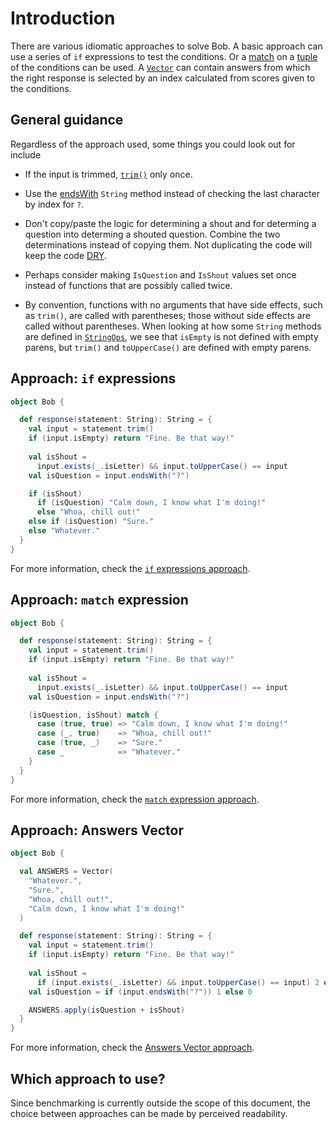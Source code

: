 # Introduction

There are various idiomatic approaches to solve Bob.
A basic approach can use a series of `if` expressions to test the conditions.
Or a [match][match] on a [tuple][tuple] of the conditions can be used.
A [`Vector`][vector] can contain answers from which the right response is selected by an index calculated from scores given to the conditions.

## General guidance

Regardless of the approach used, some things you could look out for include

- If the input is trimmed, [`trim()`][trim] only once.

- Use the [endsWith][endswith] `String` method instead of checking the last character by index for `?`.

- Don't copy/paste the logic for determining a shout and for determing a question into determing a shouted question.
  Combine the two determinations instead of copying them.
  Not duplicating the code will keep the code [DRY][dry].

- Perhaps consider making `IsQuestion` and `IsShout` values set once instead of functions that are possibly called twice.

- By convention, functions with no arguments that have side effects, such as `trim()`, are called with parentheses;
those without side effects are called without parentheses.
When looking at how some `String` methods are defined in [`StringOps`][stringops], we see that `isEmpty` is not defined with empty parens,
but `trim()` and `toUpperCase()` are defined with empty parens.

## Approach: `if` expressions

```scala
object Bob {

  def response(statement: String): String = {
    val input = statement.trim()
    if (input.isEmpty) return "Fine. Be that way!"
    
    val isShout =
      input.exists(_.isLetter) && input.toUpperCase() == input
    val isQuestion = input.endsWith("?")

    if (isShout)
      if (isQuestion) "Calm down, I know what I'm doing!"
      else "Whoa, chill out!"
    else if (isQuestion) "Sure."
    else "Whatever."
  }
}
```

For more information, check the [`if` expressions approach][approach-if].

## Approach: `match` expression

```scala
object Bob {

  def response(statement: String): String = {
    val input = statement.trim()
    if (input.isEmpty) return "Fine. Be that way!"
    
    val isShout =
      input.exists(_.isLetter) && input.toUpperCase() == input
    val isQuestion = input.endsWith("?")

    (isQuestion, isShout) match {
      case (true, true) => "Calm down, I know what I'm doing!"
      case (_, true)    => "Whoa, chill out!"
      case (true, _)    => "Sure."
      case _            => "Whatever."
    }
  }
}
```

For more information, check the [`match` expression approach][approach-match].

## Approach: Answers Vector

```scala
object Bob {

  val ANSWERS = Vector(
    "Whatever.",
    "Sure.",
    "Whoa, chill out!",
    "Calm down, I know what I'm doing!"
  )

  def response(statement: String): String = {
    val input = statement.trim()
    if (input.isEmpty) return "Fine. Be that way!"
    
    val isShout =
      if (input.exists(_.isLetter) && input.toUpperCase() == input) 2 else 0
    val isQuestion = if (input.endsWith("?")) 1 else 0

    ANSWERS.apply(isQuestion + isShout)
  }
}
```

For more information, check the [Answers Vector approach][approach-vector].

## Which approach to use?

Since benchmarking is currently outside the scope of this document,
the choice between approaches can be made by perceived readability.

[tuple]: https://docs.scala-lang.org/tour/tuples.html
[underscore]: https://www.baeldung.com/scala/underscore
[match]: https://docs.scala-lang.org/tour/pattern-matching.html
[pattern-matching]: https://docs.scala-lang.org/tour/pattern-matching.html
[ternary]: https://alvinalexander.com/scala/scala-ternary-operator-syntax/
[stringops]: https://www.scala-lang.org/api/2.12.8/scala/collection/immutable/StringOps.html
[vector]: https://www.scala-lang.org/api/2.12.8/scala/collection/immutable/Vector.html
[endswith]: https://www.scala-lang.org/api/2.12.8/scala/collection/immutable/StringOps.html
[trim]: https://www.scala-lang.org/api/2.12.8/scala/collection/immutable/StringOps.html#trim():String
[dry]: https://en.wikipedia.org/wiki/Don%27t_repeat_yourself
[approach-if]: https://exercism.org/tracks/scala/exercises/bob/approaches/if-expressions
[approach-match]: https://exercism.org/tracks/scala/exercises/bob/approaches/match-expression
[approach-vector]: https://exercism.org/tracks/scala/exercises/bob/approaches/answers-vector
